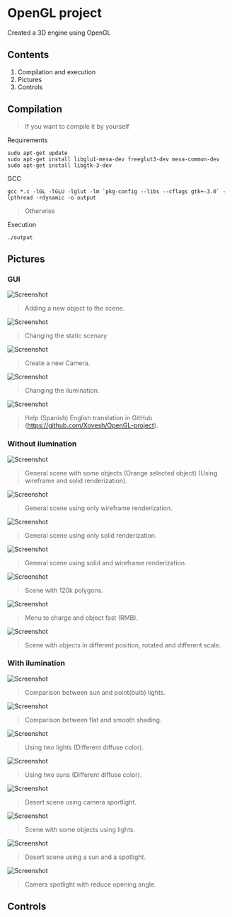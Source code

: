 # OpenGL project
 Created a 3D engine using OpenGL

## Contents

1. Compilation and execution
2. Pictures
3. Controls

## Compilation

> If you want to compile it by yourself

Requirements
```
sudo apt-get update
sudo apt-get install libglu1-mesa-dev freeglut3-dev mesa-common-dev
sudo apt-get install libgtk-3-dev
```

GCC
```
gcc *.c -lGL -lGLU -lglut -lm `pkg-config --libs --cflags gtk+-3.0` -lpthread -rdynamic -o output
```

> Otherwise

Execution

```
./output
```

## Pictures

### GUI

![Screenshot](pictures/objetos.png)

> Adding a new object to the scene.

![Screenshot](pictures/escenarios.png)

> Changing the static scenary

![Screenshot](pictures/camara.png)

> Create a new Camera.

![Screenshot](pictures/iluminacion.png)

> Changing the ilumination.

![Screenshot](pictures/ayuda.png)

> Help (Spanish) English translation in GitHub (https://github.com/Xovesh/OpenGL-project).

### Without ilumination

![Screenshot](pictures/1.png)

> General scene with some objects (Orange selected object) (Using wireframe and solid renderization).

![Screenshot](pictures/2.png)

> General scene using only wireframe renderization.

![Screenshot](pictures/3.png)

> General scene using only solid renderization.

![Screenshot](pictures/4.png)

> General scene using solid and wireframe renderization.

![Screenshot](pictures/5.png)

> Scene with 120k polygons.

![Screenshot](pictures/7v2.png)

> Menu to charge and object fast (RMB).

![Screenshot](pictures/8.png)

> Scene with objects in different position, rotated and different scale.

### With ilumination

![Screenshot](pictures/sun_point_comp.png)

> Comparison between sun and point(bulb) lights.

![Screenshot](pictures/flat_smooth_comp.png)

> Comparison between flat and smooth shading.

![Screenshot](pictures/isla_dos_puntos.png)

> Using two lights (Different diffuse color).

![Screenshot](pictures/isla_dos_soles.png)

> Using two suns (Different diffuse color).

![Screenshot](pictures/desierto_camara.png)

> Desert scene using camera sportlight.

![Screenshot](pictures/desierto_modelos.png)

> Scene with some objects using lights.

![Screenshot](pictures/desierto_sol_camara.png)

> Desert scene using a sun and a spotlight.

![Screenshot](pictures/foco_reducido.png)

> Camera spotlight with reduce opening angle.


## Controls